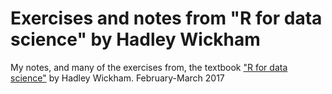 # Exercises and notes from "R for data science" by Hadley Wickham
My notes, and many of the exercises from, the textbook ["R for data science"](http://r4ds.had.co.nz/) by Hadley Wickham.
February-March 2017
